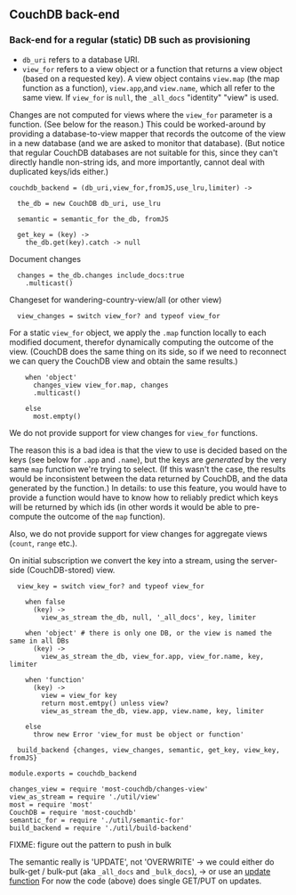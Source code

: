 CouchDB back-end
----------------

### Back-end for a regular (static) DB such as provisioning

- `db_uri` refers to a database URI.
- `view_for` refers to a view object or a function that returns a view object (based on a requested key). A view object contains `view.map` (the map function as a function), `view.app`,and `view.name`, which all refer to the same view. If `view_for` is `null`, the `_all_docs` "identity" "view" is used.

Changes are not computed for views where the `view_for` parameter is a function. (See below for the reason.) This could be worked-around by providing a database-to-view mapper that records the outcome of the view in a new database (and we are asked to monitor that database). (But notice that regular CouchDB databases are not suitable for this, since they can't directly handle non-string ids, and more importantly, cannot deal with duplicated keys/ids either.)

    couchdb_backend = (db_uri,view_for,fromJS,use_lru,limiter) ->

      the_db = new CouchDB db_uri, use_lru

      semantic = semantic_for the_db, fromJS

      get_key = (key) ->
        the_db.get(key).catch -> null

Document changes

      changes = the_db.changes include_docs:true
        .multicast()

Changeset for wandering-country-view/all (or other view)

      view_changes = switch view_for? and typeof view_for

For a static `view_for` object, we apply the `.map` function locally to each modified document,
therefor dynamically computing the outcome of the view. (CouchDB does the same thing on its side,
so if we need to reconnect we can query the CouchDB view and obtain the same results.)

        when 'object'
          changes_view view_for.map, changes
          .multicast()

        else
          most.empty()

We do not provide support for view changes for `view_for` functions.

The reason this is a bad idea is that the view to use is decided based on the keys
(see below for `.app` and `.name`), but the keys are _generated_ by the very
same `map` function we're trying to select. (If this wasn't the case, the results would be
inconsistent between the data returned by CouchDB, and the data generated by the function.)
In details: to use this feature, you would have to provide a function would have to know
how to reliably predict which keys will be returned by which ids (in other words it would
be able to pre-compute the outcome of the `map` function).

Also, we do not provide support for view changes for aggregate views (`count`, `range` etc.).

On initial subscription we convert the key into a stream, using the server-side (CouchDB-stored) view.

      view_key = switch view_for? and typeof view_for

        when false
          (key) ->
            view_as_stream the_db, null, '_all_docs', key, limiter

        when 'object' # there is only one DB, or the view is named the same in all DBs
          (key) ->
            view_as_stream the_db, view_for.app, view_for.name, key, limiter

        when 'function'
          (key) ->
            view = view_for key
            return most.emtpy() unless view?
            view_as_stream the_db, view.app, view.name, key, limiter

        else
          throw new Error 'view_for must be object or function'

      build_backend {changes, view_changes, semantic, get_key, view_key, fromJS}

    module.exports = couchdb_backend

    changes_view = require 'most-couchdb/changes-view'
    view_as_stream = require './util/view'
    most = require 'most'
    CouchDB = require 'most-couchdb'
    semantic_for = require './util/semantic-for'
    build_backend = require './util/build-backend'

FIXME: figure out the pattern to push in bulk

The semantic really is 'UPDATE', not 'OVERWRITE'
  → we could either do bulk-get / bulk-put (aka `_all_docs` and `_bulk_docs`),
  → or use an [update function](http://docs.couchdb.org/en/2.1.1/api/ddoc/render.html#db-design-design-doc-update-update-name)
For now the code (above) does single GET/PUT on updates.
